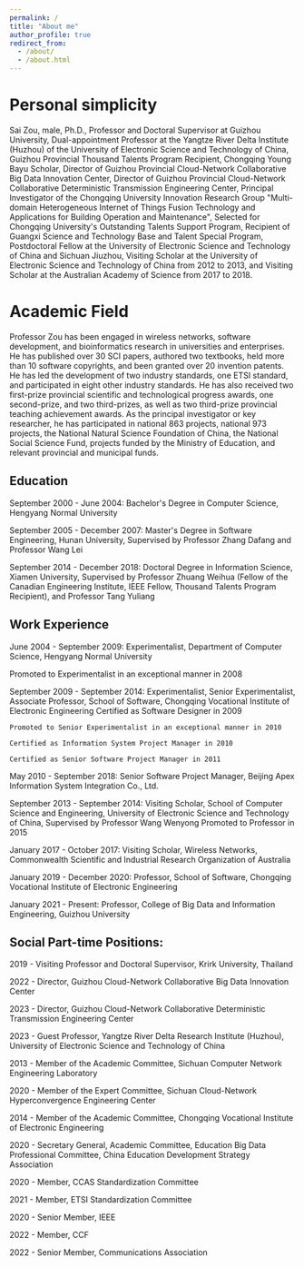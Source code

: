 ```yaml
---
permalink: /
title: "About me"
author_profile: true
redirect_from: 
  - /about/
  - /about.html
---
```


 

Personal simplicity
======
   Sai Zou, male, Ph.D., Professor and Doctoral Supervisor at Guizhou University, Dual-appointment Professor at the Yangtze River Delta Institute (Huzhou) of the University of Electronic Science and Technology of China, Guizhou Provincial Thousand Talents Program Recipient, Chongqing Young Bayu Scholar, Director of Guizhou Provincial Cloud-Network Collaborative Big Data Innovation Center, Director of Guizhou Provincial Cloud-Network Collaborative Deterministic Transmission Engineering Center, Principal Investigator of the Chongqing University Innovation Research Group "Multi-domain Heterogeneous Internet of Things Fusion Technology and Applications for Building Operation and Maintenance", Selected for Chongqing University's Outstanding Talents Support Program, Recipient of Guangxi Science and Technology Base and Talent Special Program, Postdoctoral Fellow at the University of Electronic Science and Technology of China and Sichuan Jiuzhou, Visiting Scholar at the University of Electronic Science and Technology of China from 2012 to 2013, and Visiting Scholar at the Australian Academy of Science from 2017 to 2018.

Academic Field
======
Professor Zou has been engaged in wireless networks, software development, and bioinformatics research in universities and enterprises. He has published over 30 SCI papers, authored two textbooks, held more than 10 software copyrights, and been granted over 20 invention patents. He has led the development of two industry standards, one ETSI standard, and participated in eight other industry standards. He has also received two first-prize provincial scientific and technological progress awards, one second-prize, and two third-prizes, as well as two third-prize provincial teaching achievement awards. As the principal investigator or key researcher, he has participated in national 863 projects, national 973 projects, the National Natural Science Foundation of China, the National Social Science Fund, projects funded by the Ministry of Education, and relevant provincial and municipal funds.


Education
------
September 2000 - June 2004: Bachelor's Degree in Computer Science, Hengyang Normal University

September 2005 - December 2007: Master's Degree in Software Engineering, Hunan University, Supervised by Professor Zhang Dafang and Professor Wang Lei

September 2014 - December 2018: Doctoral Degree in Information Science, Xiamen University, Supervised by Professor Zhuang Weihua (Fellow of the Canadian Engineering Institute, IEEE Fellow, Thousand Talents Program Recipient), and Professor Tang Yuliang

Work Experience
------
June 2004 - September 2009: Experimentalist, Department of Computer Science, Hengyang Normal University

Promoted to Experimentalist in an exceptional manner in 2008

September 2009 - September 2014: Experimentalist, Senior Experimentalist, Associate Professor, School of Software, Chongqing Vocational Institute of Electronic Engineering
    Certified as Software Designer in 2009
    
    Promoted to Senior Experimentalist in an exceptional manner in 2010
    
    Certified as Information System Project Manager in 2010
    
    Certified as Senior Software Project Manager in 2011
    
May 2010 - September 2018: Senior Software Project Manager, Beijing Apex Information System Integration Co., Ltd.

September 2013 - September 2014: Visiting Scholar, School of Computer Science and Engineering, University of Electronic Science and Technology of China, Supervised by Professor Wang Wenyong
Promoted to Professor in 2015

January 2017 - October 2017: Visiting Scholar, Wireless Networks, Commonwealth Scientific and Industrial Research Organization of Australia

January 2019 - December 2020: Professor, School of Software, Chongqing Vocational Institute of Electronic Engineering

January 2021 - Present: Professor, College of Big Data and Information Engineering, Guizhou University


Social Part-time Positions:
------
2019 - Visiting Professor and Doctoral Supervisor, Krirk University, Thailand

2022 - Director, Guizhou Cloud-Network Collaborative Big Data Innovation Center

2023 - Director, Guizhou Cloud-Network Collaborative Deterministic Transmission Engineering Center

2023 - Guest Professor, Yangtze River Delta Research Institute (Huzhou), University of Electronic Science and Technology of China

2013 - Member of the Academic Committee, Sichuan Computer Network Engineering Laboratory

2020 - Member of the Expert Committee, Sichuan Cloud-Network Hyperconvergence Engineering Center

2014 - Member of the Academic Committee, Chongqing Vocational Institute of Electronic Engineering

2020 - Secretary General, Academic Committee, Education Big Data Professional Committee, China Education Development Strategy Association

2020 - Member, CCAS Standardization Committee

2021 - Member, ETSI Standardization Committee

2020 - Senior Member, IEEE

2022 - Member, CCF

2022 - Senior Member, Communications Association


 
 

 
